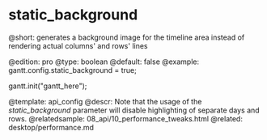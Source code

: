 static_background
=============
@short: generates a background image for the timeline area instead of rendering actual columns' and rows' lines
	
@edition: pro
@type: boolean
@default: false
@example:
gantt.config.static_background = true;

gantt.init("gantt_here");

@template:	api_config
@descr:
Note that the usage of the *static_background* parameter will disable highlighting of separate days and rows.
@relatedsample:
	08_api/10_performance_tweaks.html
@related:
	desktop/performance.md
